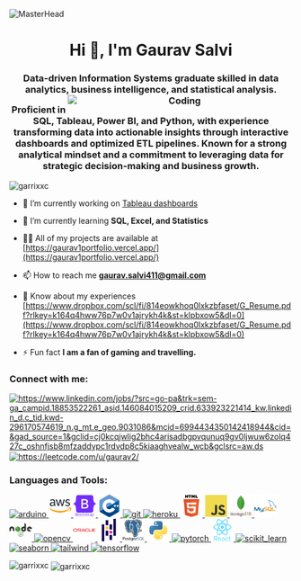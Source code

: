 
![MasterHead](https://raw.githubusercontent.com/Sutil/Sutil/2b2fad3bf54522bb30c8c170591fc68ff51b69e6/github-contribution-grid-snake2.svg)
<h1 align="center">Hi 👋, I'm Gaurav Salvi</h1>

<h3 align="center">Data-driven Information Systems graduate skilled in data analytics, business intelligence, and statistical analysis. 


<img align="right" alt="Coding" width="400" src="https://miro.medium.com/v2/resize:fit:1360/0*7Q3yvSIv_t0ioJ-Z.gif">

Proficient in SQL, Tableau, Power BI, and Python, with experience transforming data into actionable insights through interactive dashboards and optimized ETL pipelines. Known for a strong analytical mindset and a commitment to leveraging data for strategic decision-making and business growth.</h3>

<p align="left"> <img src="https://komarev.com/ghpvc/?username=garrixxc&label=Profile%20views&color=0e75b6&style=flat" alt="garrixxc" /> </p>

- 🔭 I’m currently working on [Tableau dashboards](https://public.tableau.com/app/profile/gaurav.rajendra.salvi/vizzes)

- 🌱 I’m currently learning **SQL, Excel, and Statistics**

- 👨‍💻 All of my projects are available at [https://gaurav1portfolio.vercel.app/](https://gaurav1portfolio.vercel.app/)

- 📫 How to reach me **gaurav.salvi411@gmail.com**

- 📄 Know about my experiences [https://www.dropbox.com/scl/fi/814eowkhoq0lxkzbfaset/G_Resume.pdf?rlkey=k164q4hww76p7w0v1ajrykh4k&st=klpbxow5&dl=0](https://www.dropbox.com/scl/fi/814eowkhoq0lxkzbfaset/G_Resume.pdf?rlkey=k164q4hww76p7w0v1ajrykh4k&st=klpbxow5&dl=0)

- ⚡ Fun fact **I am a fan of gaming and travelling.**

<h3 align="left">Connect with me:</h3>
<p align="left">
<a href="https://www.linkedin.com/jobs/?src=go-pa&trk=sem-ga_campid.18853522261_asid.146084015209_crid.633923221414_kw.linkedin_d.c_tid.kwd-296170574619_n.g_mt.e_geo.9031086&mcid=6994434350142418944&cid=&gad_source=1&gclid=cj0kcqjwlig2bhc4arisadbgpvqunuq9gv0ljwuw6zolq427c_oshnfjsb8mfzaddypc1rdvdp8c5kiaaghvealw_wcb&gclsrc=aw.ds" target="blank"><img align="center" src="https://raw.githubusercontent.com/rahuldkjain/github-profile-readme-generator/master/src/images/icons/Social/linked-in-alt.svg" alt="https://www.linkedin.com/jobs/?src=go-pa&trk=sem-ga_campid.18853522261_asid.146084015209_crid.633923221414_kw.linkedin_d.c_tid.kwd-296170574619_n.g_mt.e_geo.9031086&mcid=6994434350142418944&cid=&gad_source=1&gclid=cj0kcqjwlig2bhc4arisadbgpvqunuq9gv0ljwuw6zolq427c_oshnfjsb8mfzaddypc1rdvdp8c5kiaaghvealw_wcb&gclsrc=aw.ds" height="30" width="40" /></a>
<a href="https://www.leetcode.com/https://leetcode.com/u/gaurav2/" target="blank"><img align="center" src="https://raw.githubusercontent.com/rahuldkjain/github-profile-readme-generator/master/src/images/icons/Social/leet-code.svg" alt="https://leetcode.com/u/gaurav2/" height="30" width="40" /></a>
</p>

<h3 align="left">Languages and Tools:</h3>
<p align="left"> <a href="https://www.arduino.cc/" target="_blank" rel="noreferrer"> <img src="https://cdn.worldvectorlogo.com/logos/arduino-1.svg" alt="arduino" width="40" height="40"/> </a> <a href="https://aws.amazon.com" target="_blank" rel="noreferrer"> <img src="https://raw.githubusercontent.com/devicons/devicon/master/icons/amazonwebservices/amazonwebservices-original-wordmark.svg" alt="aws" width="40" height="40"/> </a> <a href="https://getbootstrap.com" target="_blank" rel="noreferrer"> <img src="https://raw.githubusercontent.com/devicons/devicon/master/icons/bootstrap/bootstrap-plain-wordmark.svg" alt="bootstrap" width="40" height="40"/> </a> <a href="https://www.w3schools.com/cpp/" target="_blank" rel="noreferrer"> <img src="https://raw.githubusercontent.com/devicons/devicon/master/icons/cplusplus/cplusplus-original.svg" alt="cplusplus" width="40" height="40"/> </a> <a href="https://git-scm.com/" target="_blank" rel="noreferrer"> <img src="https://www.vectorlogo.zone/logos/git-scm/git-scm-icon.svg" alt="git" width="40" height="40"/> </a> <a href="https://heroku.com" target="_blank" rel="noreferrer"> <img src="https://www.vectorlogo.zone/logos/heroku/heroku-icon.svg" alt="heroku" width="40" height="40"/> </a> <a href="https://www.w3.org/html/" target="_blank" rel="noreferrer"> <img src="https://raw.githubusercontent.com/devicons/devicon/master/icons/html5/html5-original-wordmark.svg" alt="html5" width="40" height="40"/> </a> <a href="https://developer.mozilla.org/en-US/docs/Web/JavaScript" target="_blank" rel="noreferrer"> <img src="https://raw.githubusercontent.com/devicons/devicon/master/icons/javascript/javascript-original.svg" alt="javascript" width="40" height="40"/> </a> <a href="https://www.mongodb.com/" target="_blank" rel="noreferrer"> <img src="https://raw.githubusercontent.com/devicons/devicon/master/icons/mongodb/mongodb-original-wordmark.svg" alt="mongodb" width="40" height="40"/> </a> <a href="https://www.mysql.com/" target="_blank" rel="noreferrer"> <img src="https://raw.githubusercontent.com/devicons/devicon/master/icons/mysql/mysql-original-wordmark.svg" alt="mysql" width="40" height="40"/> </a> <a href="https://nodejs.org" target="_blank" rel="noreferrer"> <img src="https://raw.githubusercontent.com/devicons/devicon/master/icons/nodejs/nodejs-original-wordmark.svg" alt="nodejs" width="40" height="40"/> </a> <a href="https://opencv.org/" target="_blank" rel="noreferrer"> <img src="https://www.vectorlogo.zone/logos/opencv/opencv-icon.svg" alt="opencv" width="40" height="40"/> </a> <a href="https://www.oracle.com/" target="_blank" rel="noreferrer"> <img src="https://raw.githubusercontent.com/devicons/devicon/master/icons/oracle/oracle-original.svg" alt="oracle" width="40" height="40"/> </a> <a href="https://pandas.pydata.org/" target="_blank" rel="noreferrer"> <img src="https://raw.githubusercontent.com/devicons/devicon/2ae2a900d2f041da66e950e4d48052658d850630/icons/pandas/pandas-original.svg" alt="pandas" width="40" height="40"/> </a> <a href="https://www.postgresql.org" target="_blank" rel="noreferrer"> <img src="https://raw.githubusercontent.com/devicons/devicon/master/icons/postgresql/postgresql-original-wordmark.svg" alt="postgresql" width="40" height="40"/> </a> <a href="https://www.python.org" target="_blank" rel="noreferrer"> <img src="https://raw.githubusercontent.com/devicons/devicon/master/icons/python/python-original.svg" alt="python" width="40" height="40"/> </a> <a href="https://pytorch.org/" target="_blank" rel="noreferrer"> <img src="https://www.vectorlogo.zone/logos/pytorch/pytorch-icon.svg" alt="pytorch" width="40" height="40"/> </a> <a href="https://reactjs.org/" target="_blank" rel="noreferrer"> <img src="https://raw.githubusercontent.com/devicons/devicon/master/icons/react/react-original-wordmark.svg" alt="react" width="40" height="40"/> </a> <a href="https://scikit-learn.org/" target="_blank" rel="noreferrer"> <img src="https://upload.wikimedia.org/wikipedia/commons/0/05/Scikit_learn_logo_small.svg" alt="scikit_learn" width="40" height="40"/> </a> <a href="https://seaborn.pydata.org/" target="_blank" rel="noreferrer"> <img src="https://seaborn.pydata.org/_images/logo-mark-lightbg.svg" alt="seaborn" width="40" height="40"/> </a> <a href="https://tailwindcss.com/" target="_blank" rel="noreferrer"> <img src="https://www.vectorlogo.zone/logos/tailwindcss/tailwindcss-icon.svg" alt="tailwind" width="40" height="40"/> </a> <a href="https://www.tensorflow.org" target="_blank" rel="noreferrer"> <img src="https://www.vectorlogo.zone/logos/tensorflow/tensorflow-icon.svg" alt="tensorflow" width="40" height="40"/> </a> </p>

<p><img align="left" src="https://github-readme-stats.vercel.app/api/top-langs?username=garrixxc&show_icons=true&locale=en&layout=compact" alt="garrixxc" /></p>

<p>&nbsp;<img align="center" src="https://github-readme-stats.vercel.app/api?username=garrixxc&show_icons=true&locale=en" alt="garrixxc" /></p>

